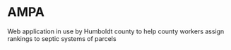 # AMPA
Web application in use by Humboldt county to help county workers assign rankings to septic systems of parcels
